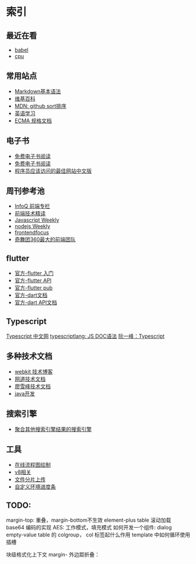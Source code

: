 # 索引

## 最近在看
- [babel](https://github.com/jamiebuilds/babel-handbook/blob/master/translations/zh-Hans/README.md)
- [cpu](https://cpu.land/)

## 常用站点
- [Markdown基本语法](https://markdown.com.cn/basic-syntax/code.html)
- [维基百科](https://zh.wikipedia.org/wiki/TeX)
- [MDN: github sort排序](https://github.com/mdn/translated-content/blob/main/files/zh-cn/web/javascript/reference/global_objects/array/sort/index.md?plain=1)
- [英语学习](http://www.tanglib.com/explore?cid=19&tab=popular)
- [ECMA 规格文档](https://tc39.es/ecma262/2022/)

## 电子书
- [免费电子书阅读](https://github.com/fuhmmin/it-ebooks-cn)
- [免费电子书阅读](https://github.com/binzh303/IT_Book_pro)
- [程序员应该访问的最佳网站中文版](https://github.com/tuteng/Best-websites-a-programmer-should-visit-zh)

## 周刊参考池
- [InfoQ 前端专栏](https://www.infoq.cn/news/aRc3dogIgR4dABwJRWXw)
- [前端技术精读](https://github.com/ascoders/weekly)
- [Javascript Weekly](https://javascriptweekly.com/issues/659)
- [nodejs Weekly](https://nodeweekly.com/issues/506)
- [frontendfocus](https://frontendfoc.us/latest)
- [奇舞团360最大的前端团队](https://www.zhihu.com/people/75team/posts)


## flutter
- [官方-flutter 入门](https://flutter.cn/docs/ui/layout)
- [官方-flutter API](https://api.flutter-io.cn/index.html)
- [官方-flutter pub](https://pub-web.flutter-io.cn/)
- [官方-dart文档](https://dart.cn/language/collections#maps)
- [官方-dart API文档](https://api.dart.cn/stable/3.1.5/index.html)


## Typescript
[Typescript 中文网](https://ts.nodejs.cn/docs/handbook/project-references.html)
[typescriptlang: JS DOC语法](https://www.typescriptlang.org/docs/handbook/jsdoc-supported-types.html)
[阮一峰：Typescript](https://wangdoc.com/typescript/utility#omittype-keys)


## 多种技术文档
- [webkit 技术博客](https://webkit.org/blog/category/javascript/)
- [网道技术文档](https://github.com/wangdoc)
- [廖雪峰技术文档](https://www.liaoxuefeng.com/)
- [java开发](https://pdai.tech/md/java/basic/java-basic-lan-sum.html)


## 搜索引擎
- [聚合其他搜索引擎结果的搜索引擎](https://www.searchforjohn.com/)

## 工具
- [在线流程图绘制](https://app.diagrams.net/)
- [v8相关](https://v8.js.cn/features/)
- [文件分片上传](http://creativejs.com/tutorials/advanced-uploading-techniques-part-1/index.html)
- [自定义环境进度条](https://codepen.io/pizizz/pen/mwyNyG)


## TODO:
margin-top: 重叠，margin-bottom不生效
element-plus table 滚动加载
base64 编码的实现
AES: 工作模式，填充模式
如何开发一个组件: dialog empty-value
table 的 colgroup， col 标签起什么作用
template 中如何循环使用插槽

块级格式化上下文
margin- 外边距折叠：